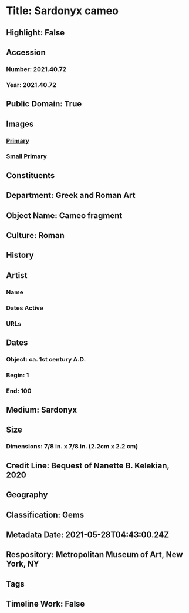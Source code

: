 # Title: Sardonyx cameo
## Highlight: False
## Accession
### Number: 2021.40.72
### Year: 2021.40.72
## Public Domain: True
## Images
### [Primary](https://images.metmuseum.org/CRDImages/gr/original/nkring2.jpg)
### [Small Primary](https://images.metmuseum.org/CRDImages/gr/web-large/nkring2.jpg)
## Constituents
## Department: Greek and Roman Art
## Object Name: Cameo fragment
## Culture: Roman
## History
## Artist
### Name
### Dates Active
### URLs
## Dates
### Object: ca. 1st century A.D.
### Begin: 1
### End: 100
## Medium: Sardonyx
## Size
### Dimensions: 7/8 in. x 7/8 in. (2.2cm x 2.2 cm)
## Credit Line: Bequest of Nanette B. Kelekian, 2020
## Geography
## Classification: Gems
## Metadata Date: 2021-05-28T04:43:00.24Z
## Respository: Metropolitan Museum of Art, New York, NY
## Tags
## Timeline Work: False